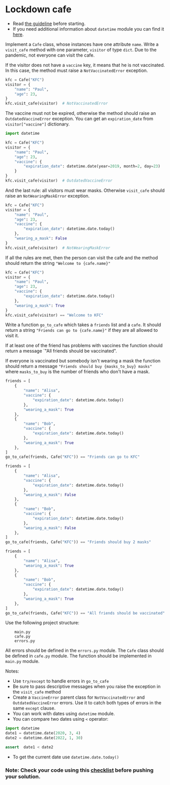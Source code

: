 # Lockdown cafe

- Read [the guideline](https://github.com/mate-academy/py-task-guideline/blob/main/README.md) before starting.
- If you need additional information about `datetime` module you can find it [here](https://www.geeksforgeeks.org/python-datetime-module/). 

Implement a `Cafe` class, whose instances have one attribute `name`.
Write a `visit_cafe` method with one parameter, `visitor` of type `dict`.
Due to the pandemic, not everyone can visit the cafe.

If the visitor does not have a `vaccine` key, it means that he is not vaccinated. 
In this case, the method must raise a `NotVaccinatedError` exception.

```python
kfc = Cafe("KFC")
visitor = {
    "name": "Paul",
    "age": 23,
}
kfc.visit_cafe(visitor)  # NotVaccinatedError
```


The vaccine must not be expired, otherwise the method should raise an `OutdatedVaccineError` exception.
You can get an `expiration_date` from `visitor["vaccine"]` dictionary.

```python
import datetime

kfc = Cafe("KFC")
visitor = {
    "name": "Paul",
    "age": 23,
    "vaccine": {
        "expiration_date": datetime.date(year=2019, month=2, day=23)
    }
}
kfc.visit_cafe(visitor)  # OutdatedVaccineError
```

And the last rule: all visitors must wear masks. Otherwise `visit_cafe` 
should raise an `NotWearingMaskError` exception.

```python
kfc = Cafe("KFC")
visitor = {
    "name": "Paul",
    "age": 23,
    "vaccine": {
        "expiration_date": datetime.date.today()
    },
    "wearing_a_mask": False
}
kfc.visit_cafe(visitor)  # NotWearingMaskError
```

If all the rules are met, then the person can visit the cafe and 
the method should return the string `"Welcome to {cafe.name}"`

```python
kfc = Cafe("KFC")
visitor = {
    "name": "Paul",
    "age": 23,
    "vaccine": {
        "expiration_date": datetime.date.today()
    },
    "wearing_a_mask": True
}
kfc.visit_cafe(visitor) == "Welcome to KFC"
```

Write a function `go_to_cafe` which takes a `friends` list and a `cafe`.
It should return a string `"Friends can go to {cafe.name}"` if they are all allowed to visit it.

If at least one of the friend has problems with vaccines the function should return a message `"All friends should be vaccinated".

If everyone is vaccinated but somebody isn't wearing a mask
the function should return a message `"Friends should buy {masks_to_buy} masks"` where `masks_to_buy` is the number of 
friends who don't have a mask.

```python
friends = [
    {
        "name": "Alisa",
        "vaccine": {
            "expiration_date": datetime.date.today()
        },
        "wearing_a_mask": True
    },
    {
        "name": "Bob",
        "vaccine": {
            "expiration_date": datetime.date.today()
        },
        "wearing_a_mask": True
    },
]
go_to_cafe(friends, Cafe("KFC")) == "Friends can go to KFC"
```

```python
friends = [
    {
        "name": "Alisa",
        "vaccine": {
            "expiration_date": datetime.date.today()
        },
        "wearing_a_mask": False
    },
    {
        "name": "Bob",
        "vaccine": {
            "expiration_date": datetime.date.today()
        },
        "wearing_a_mask": False
    },
]
go_to_cafe(friends, Cafe("KFC")) == "Friends should buy 2 masks"
```

```python
friends = [
    {
        "name": "Alisa",
        "wearing_a_mask": True
    },
    {
        "name": "Bob",
        "vaccine": {
            "expiration_date": datetime.date.today()
        },
        "wearing_a_mask": True
    },
]
go_to_cafe(friends, Cafe("KFC")) == "All friends should be vaccinated"
```

Use the following project structure:

```app/
    main.py
    cafe.py
    errors.py
```

All errors should be defined in the `errors.py` module.
The `Cafe` class should be defined in `cafe.py` module.
The function should be implemented in `main.py` module.


Notes:
* Use `try/except` to handle errors in `go_to_cafe`
* Be sure to pass descriptive messages when you raise the exception in the `visit_cafe` method
* Create a `VaccineError` parent class for `NotVaccinatedError` and `OutdatedVaccineError` errors.
Use it to catch both types of errors in the same `except` clause.
* You can work with dates using `datetime` module.
* You can compare two dates using `<` operator:
```python
import datetime
date1 = datetime.date(2020, 3, 4)
date2 = datetime.date(2022, 1, 30)

assert  date1 < date2
```
* To get the current date use `datetime.date.today()`

### Note: Check your code using this [checklist](checklist.md) before pushing your solution.
